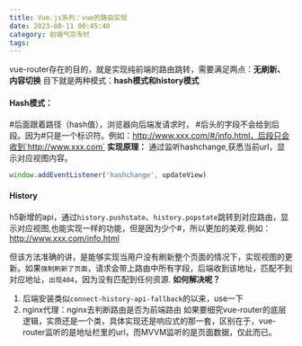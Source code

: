 ```yaml
---
title: Vue.js系列：vue的路由实现
date: 2023-08-11 00:45:40
category: 前端气宗专栏
tags:
---
```


vue-router存在的目的，就是实现纯前端的路由跳转，需要满足两点：**无刷新、内容切换**
目下就是两种模式：**hash模式和history模式**

#### Hash模式：
#后面跟着路径（hash值），浏览器向后端发请求时， #后头的字段不会给到后段。因为#只是一个标识符。例如：http://www.xxx.com/#/info.html，后段只会收到`http://www.xxx.com`
**实现原理：**
通过监听hashchange,获悉当前url，显示对应视图内容。
```javascript
window.addEventListener('hashchange', updateView)
```

#### History
h5新增的api，通过`history.pushstate`、`history.popstate`跳转到对应路由，显示对应视图,也能实现一样的功能，但是因为少个#，所以更加的美观.例如：http://www.xxx.com/info.html

但该方法准确的讲，是能够实现当用户没有刷新整个页面的情况下，实现视图的更新。如果`强制刷新了页面`，请求会带上路由中所有字段，后端收到该地址，匹配不到对应地址，`出现404`，因为没有匹配到任何资源.
**如何解决呢？**
1. 后端安装类似`connect-history-api-fallback`的以来，use一下
2. nginx代理：nginx去判断路由是否为前端路由
如果要细究vue-router的底层逻辑，实质还是一个类，具体实现还是响应式的那一套，区别在于，vue-router监听的是地址栏里的url，而MVVM监听的是页面数据，仅此而已。